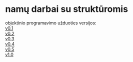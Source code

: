 # namų darbai su struktūromis
objektinio programavimo užduoties versijos:\
[v0.1](https://github.com/AntanasU/projektinis-darbas/tree/v0.1)\
[v0.2](https://github.com/AntanasU/projektinis-darbas/tree/v0.2)\
[v0.3](https://github.com/AntanasU/projektinis-darbas/tree/v0.3)\
[v0.4](https://github.com/AntanasU/projektinis-darbas/tree/v0.4)\
[v0.5](https://github.com/AntanasU/projektinis-darbas/tree/v0.5)\
[v1.0](https://github.com/AntanasU/projektinis-darbas/tree/1.0)
